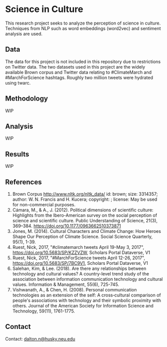 # Science in Culture
This research project seeks to analyze the perception of science in culture. Techniques from NLP such as word embeddings (word2vec) and sentiment analysis are used.

## Data
The data for this project is not included in this repository due to restrictions on Twitter data. The two datasets used in this project are the widely available Brown corpus and Twitter data relating to #ClimateMarch and #MarchForScience hashtags. Roughly two million tweets were hydrated using twarc.

## Methodology
WIP

## Analysis
WIP

## Results
WIP

## References
1. Brown Corpus http://www.nltk.org/nltk_data/ id: brown; size: 3314357; author: W. N. Francis and H. Kucera; copyright: ; license: May be used for non-commercial purposes.
2. Cámara, M., & A., J. (2012). Political dimensions of scientific culture: Highlights from the Ibero-American survey on the social perception of science and scientific culture. Public Understanding of Science, 21(3), 369–384. https://doi.org/10.1177/0963662510373871
3. Jones, M. (2014). Cultural Characters and Climate Change: How Heroes Shape Our Perception of Climate Science. Social Science Quarterly, 95(1), 1-39.
4. Ruest, Nick, 2017, "#climatemarch tweets April 19-May 3, 2017", https://doi.org/10.5683/SP/KZZVZW, Scholars Portal Dataverse, V1
5. Ruest, Nick, 2017, "#MarchForScience tweets April 12-26, 2017", https://doi.org/10.5683/SP/7BC9V1, Scholars Portal Dataverse, V1
6. Salehan, Kim, & Lee. (2018). Are there any relationships between technology and cultural values? A country-level trend study of the association between information communication technology and cultural values. Information & Management, 55(6), 725-745.
7. Vishwanath, A., & Chen, H. (2008). Personal communication technologies as an extension of the self: A cross‐cultural comparison of people's associations with technology and their symbolic proximity with others. Journal of the American Society for Information Science and Technology, 59(11), 1761-1775.

## Contact

Contact: dalton.n@husky.neu.edu
